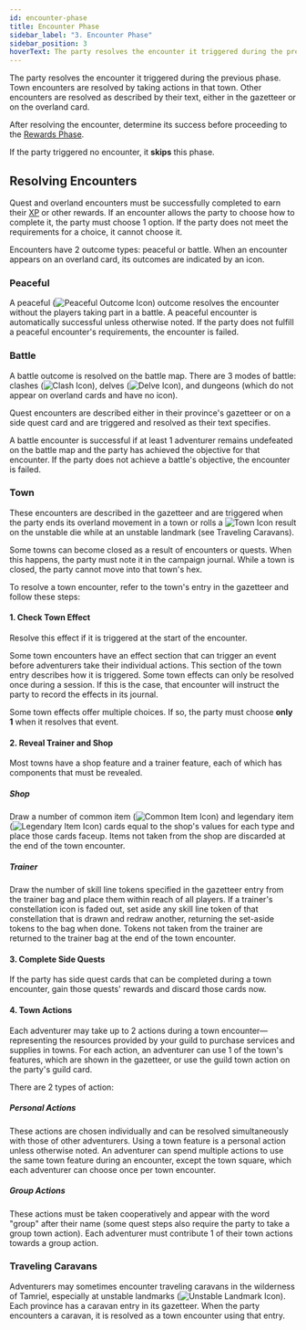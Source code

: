 ```yaml
---
id: encounter-phase
title: Encounter Phase
sidebar_label: "3. Encounter Phase"
sidebar_position: 3
hoverText: The party resolves the encounter it triggered during the previous phase.
---
```


The party resolves the encounter it triggered during the previous phase. Town encounters are resolved by taking actions in that town. Other encounters are resolved as described by their text, either in the gazetteer or on the overland card.

After resolving the encounter, determine its success before proceeding to the [Rewards Phase](/docs/all/day/reward-phase).

If the party triggered no encounter, it **skips** this phase.

## Resolving Encounters
Quest and overland encounters must be successfully completed to earn their [XP](/docs/all/glossary/xp) or other rewards. If an encounter allows the party to choose how to complete it, the party must choose 1 option. If the party does not meet the requirements for a choice, it cannot choose it.

Encounters have 2 outcome types: peaceful or battle. When an encounter appears on an overland card, its outcomes are indicated by an icon. 

### Peaceful
A peaceful (<img src="/icons/peaceful-outcome.svg" alt="Peaceful Outcome Icon" class="icon-svg" />) outcome resolves the encounter without the players taking part in a battle. A peaceful encounter is automatically successful unless otherwise noted. If the party does not fulfill a peaceful encounter's requirements, the encounter is failed. 

### Battle
A battle outcome is resolved on the battle map. There are 3 modes of battle: clashes (<img src="/icons/clash.svg" alt="Clash Icon" class="icon-svg" />), delves (<img src="/icons/delve.svg" alt="Delve Icon" class="icon-svg" />), and dungeons (which do not appear on overland cards and have no icon).

Quest encounters are described either in their province's gazetteer or on a side quest card and are triggered and resolved as their text specifies. 

A battle encounter is successful if at least 1 adventurer remains undefeated on the battle map and the party has achieved the objective for that encounter. If the party does not achieve a battle's objective, the encounter is failed.

### Town
These encounters are described in the gazetteer and are triggered when the party ends its overland movement in a town or rolls a <img src="/icons/town.svg" alt="Town Icon" class="icon-svg" /> result on the unstable die while at an unstable landmark (see Traveling Caravans).

Some towns can become closed as a result of encounters or quests. When this happens, the party must note it in the campaign journal. While a town is closed, the party cannot move into that town's hex.

To resolve a town encounter, refer to the town's entry in the gazetteer and follow these steps:

#### 1. Check Town Effect
Resolve this effect if it is triggered at the start of the encounter.

Some town encounters have an effect section that can trigger an event before adventurers take their individual actions. This section of the town entry describes how it is triggered. Some town effects can only be resolved once during a session. If this is the case, that encounter will instruct the party to record the effects in its journal.

Some town effects offer multiple choices. If so, the party must choose **only 1** when it resolves that event.

#### 2. Reveal Trainer and Shop
Most towns have a shop feature and a trainer feature, each of which has components that must be revealed.
##### Shop
Draw a number of common item (<img src="/icons/common-item.svg" alt="Common Item Icon" class="icon-svg" />) and legendary item (<img src="/icons/legendary-item.svg" alt="Legendary Item Icon" class="icon-svg" />) cards equal to the shop's values for each type and place those cards faceup. Items not taken from the shop are discarded at the end of the town encounter. 

##### Trainer
Draw the number of skill line tokens specified in the gazetteer entry from the trainer bag and place them within reach of all players. If a trainer's constellation icon is faded out, set aside any skill line token of that constellation that is drawn and redraw another, returning the set-aside tokens to the bag when done. Tokens not taken from the trainer are returned to the trainer bag at the end of the town encounter.

#### 3. Complete Side Quests
If the party has side quest cards that can be completed during a town encounter, gain those quests' rewards and discard those cards now.

#### 4. Town Actions
Each adventurer may take up to 2 actions during a town encounter—representing the resources provided by your guild to purchase services and supplies in towns. For each action, an adventurer can use 1 of the town's features, which are shown in the gazetteer, or use the guild town action on the party's guild card.

There are 2 types of action:

##### Personal Actions
These actions are chosen individually and can be resolved simultaneously with those of other adventurers. Using a town feature is a personal action unless otherwise noted. An adventurer can spend multiple actions to use the same town feature during an encounter, except the town square, which each adventurer can choose once per town encounter.

##### Group Actions
These actions must be taken cooperatively and appear with the word "group" after their name (some quest steps also require the party to take a group town action). Each adventurer must contribute 1 of their town actions towards a group action.

### Traveling Caravans
Adventurers may sometimes encounter traveling caravans in the wilderness of Tamriel, especially at unstable landmarks (<img src="/icons/unstable-landmark.svg" alt="Unstable Landmark Icon" class="icon-svg" />). Each province has a caravan entry in its gazetteer. When the party encounters a caravan, it is resolved as a town encounter using that entry.